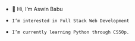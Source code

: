 - 👋 Hi, I’m Aswin Babu
-     I’m interested in Full Stack Web Development 
-     I’m currently learning Python through CS50p.


<!---
aswinbabu35/aswinbabu35 is a ✨ special ✨ repository because its `README.md` (this file) appears on your GitHub profile.
You can click the Preview link to take a look at your changes.
--->
